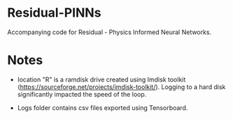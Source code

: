 # Residual-PINNs
Accompanying code for Residual - Physics Informed Neural Networks.

# Notes

- location "R" is a ramdisk drive created using Imdisk toolkit (https://sourceforge.net/projects/imdisk-toolkit/). Logging to a hard disk significantly impacted the speed of the loop.

- Logs folder contains csv files exported using Tensorboard.